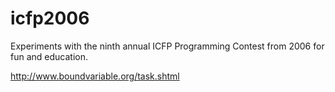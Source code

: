 # icfp2006

Experiments with the ninth annual ICFP Programming Contest from 2006 for fun and education.

http://www.boundvariable.org/task.shtml